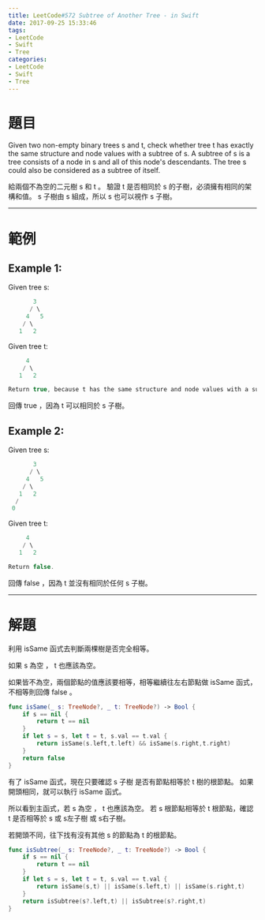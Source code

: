 ```yaml
---
title: LeetCode#572 Subtree of Another Tree - in Swift
date: 2017-09-25 15:33:46
tags:
- LeetCode
- Swift
- Tree
categories:
- LeetCode
- Swift
- Tree
---
```


# 題目
Given two non-empty binary trees s and t, check whether tree t has exactly the same structure and node values with a subtree of s. A subtree of s is a tree consists of a node in s and all of this node's descendants. The tree s could also be considered as a subtree of itself.

給兩個不為空的二元樹 s 和 t 。
驗證 t 是否相同於 s 的子樹，必須擁有相同的架構和值。
s 子樹由 s 組成，所以 s 也可以視作 s 子樹。

---

# 範例
## Example 1:

Given tree s:
``` swift
       3
      / \
     4   5
    / \
   1   2
```
Given tree t:
``` swift
     4
    / \
   1   2

Return true, because t has the same structure and node values with a subtree of s.
```

回傳 true ，因為 t 可以相同於 s 子樹。

## Example 2:

Given tree s:
``` swift
       3
      / \
     4   5
    / \
   1   2
  /
 0
```
Given tree t:
``` swift
     4
    / \
   1   2

Return false.
```

回傳 false ，因為 t 並沒有相同於任何 s 子樹。

---

# 解題

利用 isSame 函式去判斷兩棵樹是否完全相等。

如果 s 為空 ， t 也應該為空。

如果皆不為空，兩個節點的值應該要相等，相等繼續往左右節點做 isSame 函式，不相等則回傳 false 。

``` swift
func isSame(_ s: TreeNode?, _ t: TreeNode?) -> Bool {
    if s == nil {
        return t == nil
    }
    if let s = s, let t = t, s.val == t.val {
        return isSame(s.left,t.left) && isSame(s.right,t.right)
    }
    return false
}
```

有了 isSame 函式，現在只要確認 s 子樹 是否有節點相等於 t 樹的根節點。
如果開頭相同，就可以執行 isSame 函式。

所以看到主函式，若 s 為空 ， t 也應該為空。
若 s 根節點相等於 t 根節點，確認 t 是否相等於 s 或 s左子樹 或 s右子樹。

若開頭不同，往下找有沒有其他 s 的節點為 t 的根節點。

``` swift
func isSubtree(_ s: TreeNode?, _ t: TreeNode?) -> Bool {
    if s == nil {
        return t == nil
    }
    if let s = s, let t = t, s.val == t.val {
        return isSame(s,t) || isSame(s.left,t) || isSame(s.right,t)
    }
    return isSubtree(s?.left,t) || isSubtree(s?.right,t)
}
```




